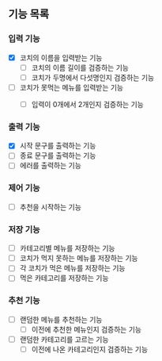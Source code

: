 ## 기능 목록


### 입력 기능
- [x] 코치의 이름을 입력받는 기능
  - [ ] 코치의 이름 길이를 검증하는 기능
  - [ ] 코치가 두명에서 다섯명인지 검증하는 기능
- [ ] 코치가 못먹는 메뉴를 입력받는 기능
  - [ ] 입력이 0개에서 2개인지 검증하는 기능


### 출력 기능
- [x] 시작 문구를 출력하는 기능
- [ ] 종료 문구를 출력하는 기능
- [ ] 에러를 출력하는 기능

### 제어 기능
- [ ] 추천을 시작하는 기능

### 저장 기능
- [ ] 카테고리별 메뉴를 저장하는 기능
- [ ] 코치가 먹지 못하는 메뉴를 저장하는 기능
- [ ] 각 코치가 먹은 메뉴를 저장하는 기능
- [ ] 먹은 카테고리를 저장하는 기능

### 추천 기능
- [ ] 랜덤한 메뉴를 추천하는 기능
  - [ ] 이전에 추천한 메뉴인지 검증하는 기능
- [ ] 랜덤한 카테고리를 고르는 기능
  - [ ] 이전에 나온 카테고리인지 검증하는 기능
